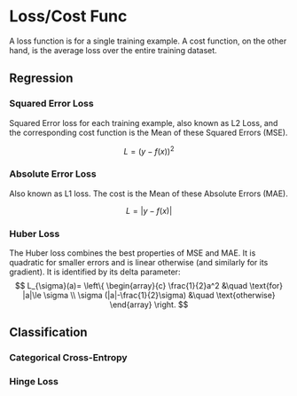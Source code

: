 # Loss/Cost Func

A loss function is for a single training example. A cost function, on the other hand, is the average loss over the entire training dataset. 

## Regression

### Squared Error Loss

Squared Error loss for each training example, also known as L2 Loss, and the corresponding cost function is the Mean of these Squared Errors (MSE).

$$
L = (y - f(x))^2
$$

### Absolute Error Loss

Also known as L1 loss. The cost is the Mean of these Absolute Errors (MAE).

$$
L = | y - f(x) |
$$

### Huber Loss

The Huber loss combines the best properties of MSE and MAE. It is quadratic for smaller errors and is linear otherwise (and similarly for its gradient). It is identified by its delta parameter:
$$
L_{\sigma}(a)=
\left\{
    \begin{array}{c}
        \frac{1}{2}a^2 &\quad \text{for} |a|\le \sigma
        \\
        \sigma (|a|-\frac{1}{2}\sigma) &\quad \text{otherwise}
    \end{array}
\right.
$$

## Classification

### Categorical Cross-Entropy

 

### Hinge Loss
